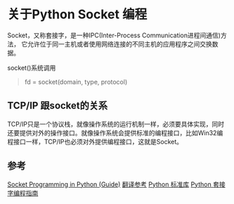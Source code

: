 # 关于Python Socket 编程

Socket，又称套接字，是一种IPC(Inter-Process Communication进程间通信)方法，
它允许位于同一主机或者使用网络连接的不同主机的应用程序之间交换数据。

socket()系统调用
> fd = socket(domain, type, protocol)

## TCP/IP 跟socket的关系

TCP/IP只是一个协议栈，就像操作系统的运行机制一样，必须要具体实现，同时还要提供对外的操作接口。就像操作系统会提供标准的编程接口，比如Win32编程接口一样，TCP/IP也必须对外提供编程接口，这就是Socket。

## 参考
[Socket Programming in Python (Guide)](https://realpython.com/python-sockets/)
[翻译参考](https://keelii.com/2018/09/24/socket-programming-in-python/)
[Python 标准库](https://docs.python.org/zh-cn/3/library/socket.html?)
[Python 套接字编程指南](https://docs.python.org/zh-cn/3/howto/sockets.html)